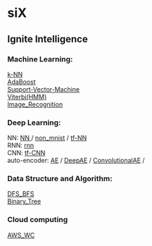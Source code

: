 # siX
## Ignite Intelligence


  ### Machine Learning:
  
  <a href="https://github.com/kUNQIjIANG/siX/blob/master/MachineLearning/k-NN.ipynb">k-NN</a> <br />
  [AdaBoost](https://github.com/kUNQIjIANG/siX/blob/master/MachineLearning/AdaBoost.py) <br />
  [Support-Vector-Machine](https://github.com/kUNQIjIANG/siX/blob/master/MachineLearning/SVM.ipynb) <br />
  [Viterbi(HMM)](https://github.com/kUNQIjIANG/siX/blob/master/MachineLearning/Viterbi_Algorithm.ipynb) <br />
  [Image_Recognition](https://github.com/kUNQIjIANG/siX/blob/master/MachineLearning/apple_Recognition.ipynb) <br />

  
  ### Deep Learning:
  
  NN: 
  <a href="https://github.com/kUNQIjIANG/siX/blob/master/DeepLearning/NN.py">NN </a>
  / [non_mnist](https://github.com/kUNQIjIANG/siX/blob/master/DeepLearning/non_mnist.py)
  / [tf-NN](https://github.com/kUNQIjIANG/siX/blob/master/DeepLearning/tf_NN.py) <br />
  RNN: [rnn](https://github.com/kUNQIjIANG/siX/blob/master/DeepLearning/stock_RNN.ipynb) <br />
  CNN: [tf-CNN](https://github.com/kUNQIjIANG/siX/blob/master/DeepLearning/tf_CNN.py) <br />
  auto-encoder: [AE](https://github.com/kUNQIjIANG/siX/blob/master/DeepLearning/AE_keras.py) /
                [DeepAE](https://github.com/kUNQIjIANG/siX/blob/master/DeepLearning/DAE_keras.py) /
                [ConvolutionalAE](https://github.com/kUNQIjIANG/siX/blob/master/DeepLearning/CAE_keras.py) /
  
  ### Data Structure and Algorithm: 
  
  [DFS_BFS](https://github.com/kUNQIjIANG/siX/blob/master/Data%20structure%20and%20Algorithm/FS_Tree.py) <br />
  [Binary_Tree](https://github.com/kUNQIjIANG/siX/blob/master/Data%20structure%20and%20Algorithm/BinarySearchTree.py) <br />
  
  ### Cloud computing
  
  [AWS_WC](https://github.com/kUNQIjIANG/siX/tree/master/CloudComputing) <br />

  
  
  

